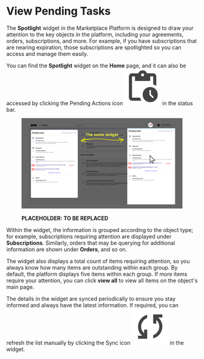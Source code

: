 # View Pending Tasks

The **Spotlight** widget in the Marketplace Platform is designed to draw your attention to the key objects in the platform, including your agreements, orders, subscriptions, and more. For example, if you have subscriptions that are nearing expiration, those subscriptions are spotlighted so you can access and manage them easily.

You can find the **Spotlight** widget on the **Home** page, and it can also be accessed by clicking the Pending Actions icon <img src="../../../.gitbook/assets/icon_pending_actions.png" alt="" data-size="line"> in the status bar.

<figure><img src="../../../.gitbook/assets/object_spotlight.png" alt=""><figcaption><p><strong>PLACEHOLDER: TO BE REPLACED</strong></p></figcaption></figure>

Within the widget, the information is grouped according to the object type; for example, subscriptions requiring attention are displayed under **Subscriptions**. Similarly, orders that may be querying for additional information are shown under **Orders**, and so on.&#x20;

The widget also displays a total count of items requiring attention, so you always know how many items are outstanding within each group. By default, the platform displays five items within each group. If more items require your attention, you can click **view all** to view all items on the object's main page.&#x20;

The details in the widget are synced periodically to ensure you stay informed and always have the latest information. If required, you can refresh the list manually by clicking the Sync icon <img src="../../../.gitbook/assets/icon_sync.png" alt="" data-size="line"> in the widget.
